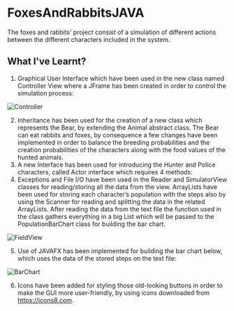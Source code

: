 # FoxesAndRabbitsJAVA
The foxes and rabbits’ project consist of a simulation of different actions between the different characters included in the system.

## What I've Learnt?
1. Graphical User Interface which have been used in the new class named Controller View where a JFrame has been created in order to control the simulation process:

![Controller](https://user-images.githubusercontent.com/25366487/55292680-bb823680-53e5-11e9-886d-23fd730a997e.png)

2. Inheritance has been used for the creation of a new class which represents the Bear, by extending the Animal abstract class. The Bear can eat rabbits and foxes, by consequence a few changes have been implemented in order to balance the breeding probabilities and the creation probabilities of the characters along with the food values of the hunted animals.
3. A new Interface has been used for introducing the Hunter and Police characters, called Actor interface which requires 4 methods: 
4. Exceptions and File I/O have been used in the Reader and SimulatorView classes for reading/storing all the data from the view. ArrayLists have been used for storing each character’s population with the steps also by using the Scanner for reading and splitting the data in the related ArrayLists. After reading the data from the text file the function used in the class gathers everything in a big List which will be passed to the PopulationBarChart class for building the bar chart.

![FieldView](https://user-images.githubusercontent.com/25366487/55292767-96da8e80-53e6-11e9-9594-6f43405f42bc.JPG)

5. Use of JAVAFX has been implemented for building the bar chart below, which uses the data of the stored steps on the text file:

![BarChart](https://user-images.githubusercontent.com/25366487/55292808-f042bd80-53e6-11e9-9c5e-2210c49e7361.png)

6. Icons have been added for styling those old-looking buttons in order to make the GUI more user-friendly, by using icons downloaded from https://icons8.com.
